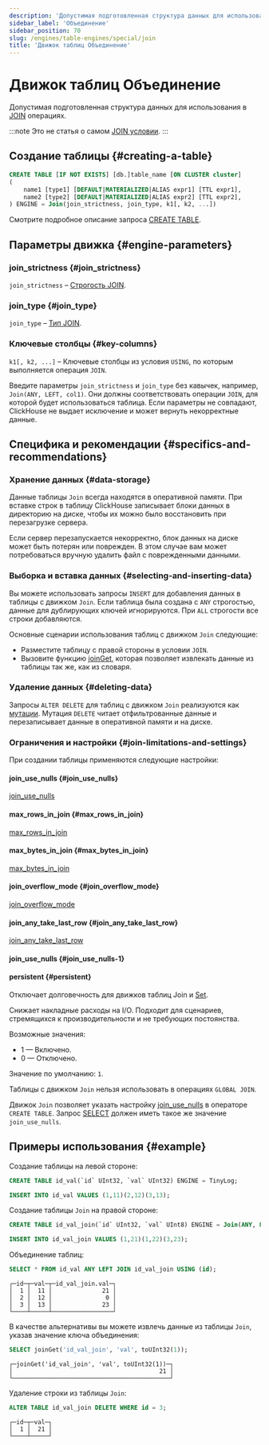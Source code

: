 ```yaml
---
description: 'Допустимая подготовленная структура данных для использования в операциях [JOIN].'
sidebar_label: 'Объединение'
sidebar_position: 70
slug: /engines/table-engines/special/join
title: 'Движок таблиц Объединение'
---
```



# Движок таблиц Объединение

Допустимая подготовленная структура данных для использования в [JOIN](/sql-reference/statements/select/join) операциях.

:::note
Это не статья о самом [JOIN условии](/sql-reference/statements/select/join).
:::

## Создание таблицы {#creating-a-table}

```sql
CREATE TABLE [IF NOT EXISTS] [db.]table_name [ON CLUSTER cluster]
(
    name1 [type1] [DEFAULT|MATERIALIZED|ALIAS expr1] [TTL expr1],
    name2 [type2] [DEFAULT|MATERIALIZED|ALIAS expr2] [TTL expr2],
) ENGINE = Join(join_strictness, join_type, k1[, k2, ...])
```

Смотрите подробное описание запроса [CREATE TABLE](/sql-reference/statements/create/table).

## Параметры движка {#engine-parameters}

### join_strictness {#join_strictness}

`join_strictness` – [Строгость JOIN](/sql-reference/statements/select/join#supported-types-of-join).

### join_type {#join_type}

`join_type` – [Тип JOIN](/sql-reference/statements/select/join#supported-types-of-join).

### Ключевые столбцы {#key-columns}

`k1[, k2, ...]` – Ключевые столбцы из условия `USING`, по которым выполняется операция `JOIN`.

Введите параметры `join_strictness` и `join_type` без кавычек, например, `Join(ANY, LEFT, col1)`. Они должны соответствовать операции `JOIN`, для которой будет использоваться таблица. Если параметры не совпадают, ClickHouse не выдает исключение и может вернуть некорректные данные.

## Специфика и рекомендации {#specifics-and-recommendations}

### Хранение данных {#data-storage}

Данные таблицы `Join` всегда находятся в оперативной памяти. При вставке строк в таблицу ClickHouse записывает блоки данных в директорию на диске, чтобы их можно было восстановить при перезагрузке сервера.

Если сервер перезапускается некорректно, блок данных на диске может быть потерян или поврежден. В этом случае вам может потребоваться вручную удалить файл с поврежденными данными.

### Выборка и вставка данных {#selecting-and-inserting-data}

Вы можете использовать запросы `INSERT` для добавления данных в таблицы с движком `Join`. Если таблица была создана с `ANY` строгостью, данные для дублирующих ключей игнорируются. При `ALL` строгости все строки добавляются.

Основные сценарии использования таблиц с движком `Join` следующие:

- Разместите таблицу с правой стороны в условии `JOIN`.
- Вызовите функцию [joinGet](/sql-reference/functions/other-functions.md/#joinget), которая позволяет извлекать данные из таблицы так же, как из словаря.

### Удаление данных {#deleting-data}

Запросы `ALTER DELETE` для таблиц с движком `Join` реализуются как [мутации](/sql-reference/statements/alter/index.md#mutations). Мутация `DELETE` читает отфильтрованные данные и перезаписывает данные в оперативной памяти и на диске.

### Ограничения и настройки {#join-limitations-and-settings}

При создании таблицы применяются следующие настройки:

#### join_use_nulls {#join_use_nulls}

[join_use_nulls](/operations/settings/settings.md/#join_use_nulls)

#### max_rows_in_join {#max_rows_in_join}

[max_rows_in_join](/operations/settings/query-complexity#settings-max_rows_in_join)

#### max_bytes_in_join {#max_bytes_in_join}

[max_bytes_in_join](/operations/settings/query-complexity#settings-max_bytes_in_join)

#### join_overflow_mode {#join_overflow_mode}

[join_overflow_mode](/operations/settings/query-complexity#settings-join_overflow_mode)

#### join_any_take_last_row {#join_any_take_last_row}

[join_any_take_last_row](/operations/settings/settings.md/#join_any_take_last_row)
#### join_use_nulls {#join_use_nulls-1}

#### persistent {#persistent}

Отключает долговечность для движков таблиц Join и [Set](/engines/table-engines/special/set.md).

Снижает накладные расходы на I/O. Подходит для сценариев, стремящихся к производительности и не требующих постоянства.

Возможные значения:

- 1 — Включено.
- 0 — Отключено.

Значение по умолчанию: `1`.

Таблицы с движком `Join` нельзя использовать в операциях `GLOBAL JOIN`.

Движок `Join` позволяет указать настройку [join_use_nulls](/operations/settings/settings.md/#join_use_nulls) в операторе `CREATE TABLE`. Запрос [SELECT](/sql-reference/statements/select/index.md) должен иметь такое же значение `join_use_nulls`.

## Примеры использования {#example}

Создание таблицы на левой стороне:

```sql
CREATE TABLE id_val(`id` UInt32, `val` UInt32) ENGINE = TinyLog;
```

```sql
INSERT INTO id_val VALUES (1,11)(2,12)(3,13);
```

Создание таблицы `Join` на правой стороне:

```sql
CREATE TABLE id_val_join(`id` UInt32, `val` UInt8) ENGINE = Join(ANY, LEFT, id);
```

```sql
INSERT INTO id_val_join VALUES (1,21)(1,22)(3,23);
```

Объединение таблиц:

```sql
SELECT * FROM id_val ANY LEFT JOIN id_val_join USING (id);
```

```text
┌─id─┬─val─┬─id_val_join.val─┐
│  1 │  11 │              21 │
│  2 │  12 │               0 │
│  3 │  13 │              23 │
└────┴─────┴─────────────────┘
```

В качестве альтернативы вы можете извлечь данные из таблицы `Join`, указав значение ключа объединения:

```sql
SELECT joinGet('id_val_join', 'val', toUInt32(1));
```

```text
┌─joinGet('id_val_join', 'val', toUInt32(1))─┐
│                                         21 │
└────────────────────────────────────────────┘
```

Удаление строки из таблицы `Join`:

```sql
ALTER TABLE id_val_join DELETE WHERE id = 3;
```

```text
┌─id─┬─val─┐
│  1 │  21 │
└────┴─────┘
```
